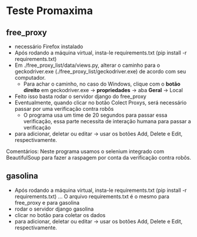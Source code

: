 # Teste Promaxima

## free_proxy

- necessário Firefox instalado
- Após rodando a máquina virtual, insta-le requirements.txt (pip install -r requirements.txt)
- Em ./free_proxy_list/data/views.py, alterar o caminho para o geckodriver.exe (./free_proxy_list/geckodriver.exe) de acordo com seu computador. 
  - Para achar o caminho, no caso do Windows, clique com o **botão direito** em geckodriver.exe -> **propriedades** -> aba **Geral** -> Local
- Feito isso basta rodar o servidor django do free_proxy
- Eventualmente, quando clicar no botão Colect Proxys, será necessário passar por uma verificação contra robôs
  - O programa usa um time de 20 segundos para passar essa verificação, essa parte necessita de interação humana para passar a verificação
- para adicionar, deletar ou editar -> usar os botões Add, Delete e Edit, respectivamente.

Comentários:
  Neste programa usamos o selenium integrado com BeautifulSoup para fazer a raspagem por conta da verificação contra robôs.


## gasolina

- Após rodando a máquina virtual, insta-le requirements.txt (pip install -r requirements.txt) ... O arquivo requirements.txt é o mesmo para free_proxy e para gasolina
- rodar o servidor django gasolina
- clicar no botão para coletar os dados
- para adicionar, deletar ou editar -> usar os botões Add, Delete e Edit, respectivamente.
